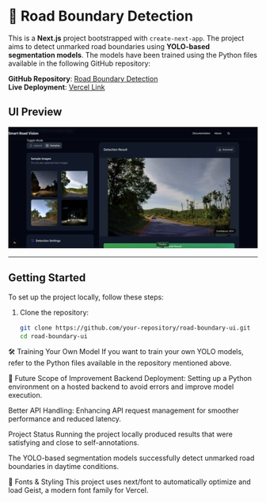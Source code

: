 # 🚀 Road Boundary Detection  

This is a **Next.js** project bootstrapped with `create-next-app`. The project aims to detect unmarked road boundaries using **YOLO-based segmentation models**. The models have been trained using the Python files available in the following GitHub repository:  

 **GitHub Repository**: [Road Boundary Detection](https://github.com/paritoshkumar169/Road-boundary-detection)  
**Live Deployment**: [Vercel Link](https://road-boundary-ui.vercel.app/)  

##  UI Preview  

![Result](public/result.png)  

---

##  Getting Started  

To set up the project locally, follow these steps:  

1. Clone the repository:  
   ```bash
   git clone https://github.com/your-repository/road-boundary-ui.git
   cd road-boundary-ui
🛠️ Training Your Own Model
If you want to train your own YOLO models, refer to the Python files available in the repository mentioned above.

📌 Future Scope of Improvement
Backend Deployment: Setting up a Python environment on a hosted backend to avoid errors and improve model execution.

Better API Handling: Enhancing API request management for smoother performance and reduced latency.

 Project Status
Running the project locally produced results that were satisfying and close to self-annotations.

The YOLO-based segmentation models successfully detect unmarked road boundaries in daytime conditions.

🎨 Fonts & Styling
This project uses next/font to automatically optimize and load Geist, a modern font family for Vercel.

